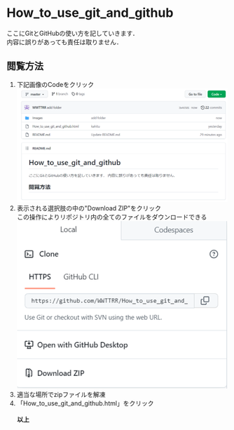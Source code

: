 # How_to_use_git_and_github
ここにGitとGitHubの使い方を記していきます．<br>
内容に誤りがあっても責任は取りません．
## 閲覧方法
1. 下記画像のCodeをクリック<br>
![](/Images/How_to_download.png) 
2. 表示される選択肢の中の"Download ZIP"をクリック<br>
  この操作によりリポジトリ内の全てのファイルをダウンロードできる
![](/Images/How_to_download_2.png)
3. 適当な場所でzipファイルを解凍<br>
4. 「How_to_use_git_and_github.html」をクリック<br><br>
**以上**